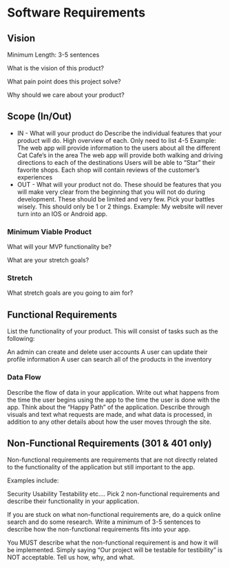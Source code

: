 # Software Requirements

## Vision

Minimum Length: 3-5 sentences

What is the vision of this product?

What pain point does this project solve?

Why should we care about your product?

## Scope (In/Out)

- IN - What will your product do
Describe the individual features that your product will do.
High overview of each. Only need to list 4-5
Example:
The web app will provide information to the users about all the different Cat Cafe’s in the area
The web app will provide both walking and driving directions to each of the destinations
Users will be able to “Star” their favorite shops.
Each shop will contain reviews of the customer’s experiences
- OUT - What will your product not do.
These should be features that you will make very clear from the beginning that you will not do during development. These should be limited and very few. Pick your battles wisely. This should only be 1 or 2 things. Example: My website will never turn into an IOS or Android app.

### Minimum Viable Product

What will your MVP functionality be?

What are your stretch goals?

### Stretch

What stretch goals are you going to aim for?

## Functional Requirements

List the functionality of your product. This will consist of tasks such as the following:

An admin can create and delete user accounts
A user can update their profile information
A user can search all of the products in the inventory

### Data Flow

Describe the flow of data in your application. Write out what happens from the time the user begins using the app to the time the user is done with the app. Think about the “Happy Path” of the application. Describe through visuals and text what requests are made, and what data is processed, in addition to any other details about how the user moves through the site.

## Non-Functional Requirements (301 & 401 only)

Non-functional requirements are requirements that are not directly related to the functionality of the application but still important to the app.

Examples include:

Security
Usability
Testability
etc….
Pick 2 non-functional requirements and describe their functionality in your application.

If you are stuck on what non-functional requirements are, do a quick online search and do some research. Write a minimum of 3-5 sentences to describe how the non-functional requirements fits into your app.

You MUST describe what the non-functional requirement is and how it will be implemented. Simply saying “Our project will be testable for testibility” is NOT acceptable. Tell us how, why, and what.

